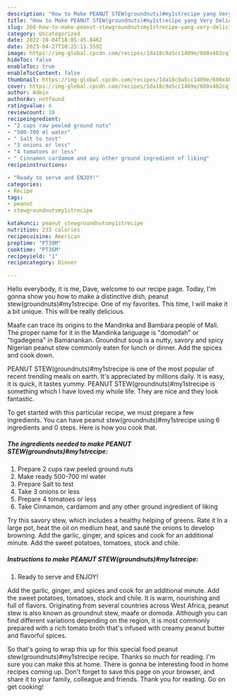 ```yaml
---
description: "How to Make PEANUT STEW(groundnuts)#my1strecipe yang Very Delicious"
title: "How to Make PEANUT STEW(groundnuts)#my1strecipe yang Very Delicious"
slug: 268-how-to-make-peanut-stewgroundnutsmy1strecipe-yang-very-delicious
category: Uncategorized
date: 2022-10-04T18:05:45.846Z
date: 2023-04-27T10:25:11.559Z
image: https://img-global.cpcdn.com/recipes/1da18c9a5cc1409e/680x482cq70/peanut-stewgroundnutsmy1strecipe-recipe-main-photo.jpg
hideToc: false
enableToc: true
enableTocContent: false
thumbnail: https://img-global.cpcdn.com/recipes/1da18c9a5cc1409e/680x482cq70/peanut-stewgroundnutsmy1strecipe-recipe-main-photo.jpg
cover: https://img-global.cpcdn.com/recipes/1da18c9a5cc1409e/680x482cq70/peanut-stewgroundnutsmy1strecipe-recipe-main-photo.jpg
author: Admin
authorAv: notfound
ratingvalue: 4
reviewcount: 18
recipeingredient:
- "2 cups raw peeled ground nuts"
- "500-700 ml water"
- " Salt to test"
- "3 onions or less"
- "4 tomatoes or less"
- " Cinnamon cardamom and any other ground ingredient of liking"
recipeinstructions:

- "Ready to serve and ENJOY!"
categories:
- Recipe
tags:
- peanut
- stewgroundnutsmy1strecipe

katakunci: peanut stewgroundnutsmy1strecipe 
nutrition: 233 calories
recipecuisine: American
preptime: "PT30M"
cooktime: "PT36M"
recipeyield: "1"
recipecategory: Dinner

---
```



Hello everybody, it is me, Dave, welcome to our recipe page. Today, I'm gonna show you how to make a distinctive dish, peanut stew(groundnuts)#my1strecipe. One of my favorites. This time, I will make it a bit unique. This will be really delicious.

Maafe can trace its origins to the Mandinka and Bambara people of Mali. The proper name for it in the Mandinka language is &#34;domodah&#34; or &#34;tigadegena&#34; in Bamanankan. Groundnut soup is a nutty, savory and spicy Nigerian peanut stew commonly eaten for lunch or dinner. Add the spices and cook down.

PEANUT STEW(groundnuts)#my1strecipe is one of the most popular of recent trending meals on earth. It's appreciated by millions daily. It is easy, it is quick, it tastes yummy. PEANUT STEW(groundnuts)#my1strecipe is something which I have loved my whole life. They are nice and they look fantastic.


To get started with this particular recipe, we must prepare a few ingredients. You can have peanut stew(groundnuts)#my1strecipe using 6 ingredients and 0 steps. Here is how you cook that.

<!--inarticleads1-->

##### The ingredients needed to make PEANUT STEW(groundnuts)#my1strecipe:

1. Prepare 2 cups raw peeled ground nuts
1. Make ready 500-700 ml water
1. Prepare  Salt to test
1. Take 3 onions or less
1. Prepare 4 tomatoes or less
1. Take  Cinnamon, cardamom and any other ground ingredient of liking


Try this savory stew, which includes a healthy helping of greens. Rate it In a large pot, heat the oil on medium heat, and sauté the onions to develop browning. Add the garlic, ginger, and spices and cook for an additional minute. Add the sweet potatoes, tomatoes, stock and chile. 

<!--inarticleads2-->

##### Instructions to make PEANUT STEW(groundnuts)#my1strecipe:


1. Ready to serve and ENJOY!

Add the garlic, ginger, and spices and cook for an additional minute. Add the sweet potatoes, tomatoes, stock and chile. It is warm, nourishing and full of flavors. Originating from several countries across West Africa, peanut stew is also known as groundnut stew, maafe or domoda. Although you can find different variations depending on the region, it is most commonly prepared with a rich tomato broth that&#39;s infused with creamy peanut butter and flavorful spices. 

So that's going to wrap this up for this special food peanut stew(groundnuts)#my1strecipe recipe. Thanks so much for reading. I'm sure you can make this at home. There is gonna be interesting food in home recipes coming up. Don't forget to save this page on your browser, and share it to your family, colleague and friends. Thank you for reading. Go on get cooking!
